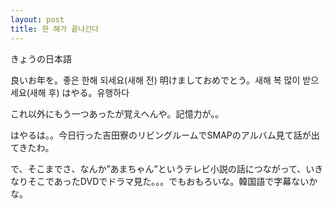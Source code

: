 ```yaml
---
layout: post
title: 한 해가 끝나간다
---
```


きょうの日本語

良いお年を。좋은 한해 되세요(새해 전)
明けましておめでとう。새해 복 많이 받으세요(새해 후)
はやる。유행하다

これ以外にもう一つあったが覚えへんや。記憶力が。。

はやるは。。今日行った吉田寮のリビングルームでSMAPのアルバム見て話が出てきたわ。

で、そこまでさ、なんか”あまちゃん”というテレビ小説の話につながって、いきなりそこであったDVDでドラマ見た。。。でもおもろいな。韓国語で字幕ないかな。

